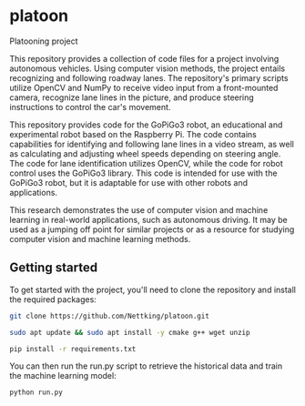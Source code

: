# platoon
Platooning project

This repository provides a collection of code files for a project involving autonomous vehicles. Using computer vision methods, the project entails recognizing and following roadway lanes. The repository's primary scripts utilize OpenCV and NumPy to receive video input from a front-mounted camera, recognize lane lines in the picture, and produce steering instructions to control the car's movement.

This repository provides code for the GoPiGo3 robot, an educational and experimental robot based on the Raspberry Pi. The code contains capabilities for identifying and following lane lines in a video stream, as well as calculating and adjusting wheel speeds depending on steering angle. The code for lane identification utilizes OpenCV, while the code for robot control uses the GoPiGo3 library. This code is intended for use with the GoPiGo3 robot, but it is adaptable for use with other robots and applications.

This research demonstrates the use of computer vision and machine learning in real-world applications, such as autonomous driving. It may be used as a jumping off point for similar projects or as a resource for studying computer vision and machine learning methods.

## Getting started
To get started with the project, you'll need to clone the repository and install the required packages:<br />
```sh
git clone https://github.com/Nettking/platoon.git
```
```sh
sudo apt update && sudo apt install -y cmake g++ wget unzip
```
```sh
pip install -r requirements.txt
```
You can then run the run.py script to retrieve the historical data and train the machine learning model:
```sh
python run.py
```
